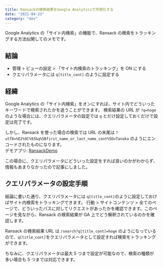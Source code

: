 ```yaml
---
title: Ransackの検索結果をGoogle Analyticsで可視化する
date: "2021-04-23"
category: "dev"
---
```


Google Analytics の「サイト内検索」の機能で、Ransack の検索をトラッキングする方法似関してのメモです。

## 結論

- 管理 > ビューの設定 > 「サイト内検索のトラッキング」を ON にする
- クエリパラメータには `q[title_cont]` のように設定する

## 経緯

Google Analytics の「サイト内検索」をオンにすれば、サイト内でどういったキーワードで検索されたかを追うことができます。
検索結果の URL が `?q=hoge` のような場合には、クエリパラメータの設定では `q` とだけ設定しておくだけで設定は完了です。

しかし、Ransack を使った場合の検索では URL の末尾は `?utf8=%E2%9C%93&q%5Bfirst_name_or_last_name_cont%5D=Tanaka` のようにエンコードされたものになります。  
デモアプリ: [RansackDemo](http://ransack-demo.herokuapp.com/)

この場合に、クエリパラメータにどういった設定をすれば良いのかがわからず、情報もあまりなかったので記事にしました。

## クエリパラメータの設定手順

結論に書いた通り、クエリパラメータには `q[title_cont]`のように設定しておけばサイト内検索をトラッキングできます。
行動 > サイトコンテンツ > 全てのページで、どういったパスに対してリクエストがあったかを確認できます。このページを見ながら、Ransack の検索結果が GA 上でどう解釈されているのかを確認します。

Ransack の検索結果 URL は `/search?q[title_cont]=hoge` のようになっているので、`q[title_cont]`をクエリパラメータとして設定すれば検索をトラッキングができます。

ちなみに、クエリパラメータは最大 5 つまで設定が可能なので、検索の種類が多い場合も 5 つまでは対応できます。
